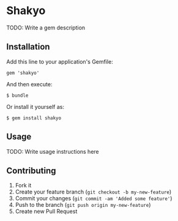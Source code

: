 # Shakyo

TODO: Write a gem description

## Installation

Add this line to your application's Gemfile:

    gem 'shakyo'

And then execute:

    $ bundle

Or install it yourself as:

    $ gem install shakyo

## Usage

TODO: Write usage instructions here

## Contributing

1. Fork it
2. Create your feature branch (`git checkout -b my-new-feature`)
3. Commit your changes (`git commit -am 'Added some feature'`)
4. Push to the branch (`git push origin my-new-feature`)
5. Create new Pull Request
